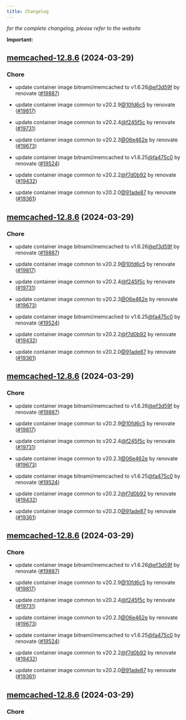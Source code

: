 ```yaml
---
title: Changelog
---
```



*for the complete changelog, please refer to the website*

**Important:**


## [memcached-12.8.6](https://github.com/truecharts/charts/compare/memcached-12.7.0...memcached-12.8.6) (2024-03-29)

### Chore



- update container image bitnami/memcached to v1.6.26[@ef3d59f](https://github.com/ef3d59f) by renovate ([#19887](https://github.com/truecharts/charts/issues/19887))

- update container image common to v20.2.9[@10fd6c5](https://github.com/10fd6c5) by renovate ([#19817](https://github.com/truecharts/charts/issues/19817))

- update container image common to v20.2.4[@f245f5c](https://github.com/f245f5c) by renovate ([#19731](https://github.com/truecharts/charts/issues/19731))

- update container image common to v20.2.3[@06e462e](https://github.com/06e462e) by renovate ([#19673](https://github.com/truecharts/charts/issues/19673))

- update container image bitnami/memcached to v1.6.25[@fa475c0](https://github.com/fa475c0) by renovate ([#19524](https://github.com/truecharts/charts/issues/19524))

- update container image common to v20.2.2[@f7d0b92](https://github.com/f7d0b92) by renovate ([#19432](https://github.com/truecharts/charts/issues/19432))

- update container image common to v20.2.0[@91ade87](https://github.com/91ade87) by renovate ([#19361](https://github.com/truecharts/charts/issues/19361))


## [memcached-12.8.6](https://github.com/truecharts/charts/compare/memcached-12.7.0...memcached-12.8.6) (2024-03-29)

### Chore



- update container image bitnami/memcached to v1.6.26[@ef3d59f](https://github.com/ef3d59f) by renovate ([#19887](https://github.com/truecharts/charts/issues/19887))

- update container image common to v20.2.9[@10fd6c5](https://github.com/10fd6c5) by renovate ([#19817](https://github.com/truecharts/charts/issues/19817))

- update container image common to v20.2.4[@f245f5c](https://github.com/f245f5c) by renovate ([#19731](https://github.com/truecharts/charts/issues/19731))

- update container image common to v20.2.3[@06e462e](https://github.com/06e462e) by renovate ([#19673](https://github.com/truecharts/charts/issues/19673))

- update container image bitnami/memcached to v1.6.25[@fa475c0](https://github.com/fa475c0) by renovate ([#19524](https://github.com/truecharts/charts/issues/19524))

- update container image common to v20.2.2[@f7d0b92](https://github.com/f7d0b92) by renovate ([#19432](https://github.com/truecharts/charts/issues/19432))

- update container image common to v20.2.0[@91ade87](https://github.com/91ade87) by renovate ([#19361](https://github.com/truecharts/charts/issues/19361))


## [memcached-12.8.6](https://github.com/truecharts/charts/compare/memcached-12.7.0...memcached-12.8.6) (2024-03-29)

### Chore



- update container image bitnami/memcached to v1.6.26[@ef3d59f](https://github.com/ef3d59f) by renovate ([#19887](https://github.com/truecharts/charts/issues/19887))

- update container image common to v20.2.9[@10fd6c5](https://github.com/10fd6c5) by renovate ([#19817](https://github.com/truecharts/charts/issues/19817))

- update container image common to v20.2.4[@f245f5c](https://github.com/f245f5c) by renovate ([#19731](https://github.com/truecharts/charts/issues/19731))

- update container image common to v20.2.3[@06e462e](https://github.com/06e462e) by renovate ([#19673](https://github.com/truecharts/charts/issues/19673))

- update container image bitnami/memcached to v1.6.25[@fa475c0](https://github.com/fa475c0) by renovate ([#19524](https://github.com/truecharts/charts/issues/19524))

- update container image common to v20.2.2[@f7d0b92](https://github.com/f7d0b92) by renovate ([#19432](https://github.com/truecharts/charts/issues/19432))

- update container image common to v20.2.0[@91ade87](https://github.com/91ade87) by renovate ([#19361](https://github.com/truecharts/charts/issues/19361))


## [memcached-12.8.6](https://github.com/truecharts/charts/compare/memcached-12.7.0...memcached-12.8.6) (2024-03-29)

### Chore



- update container image bitnami/memcached to v1.6.26[@ef3d59f](https://github.com/ef3d59f) by renovate ([#19887](https://github.com/truecharts/charts/issues/19887))

- update container image common to v20.2.9[@10fd6c5](https://github.com/10fd6c5) by renovate ([#19817](https://github.com/truecharts/charts/issues/19817))

- update container image common to v20.2.4[@f245f5c](https://github.com/f245f5c) by renovate ([#19731](https://github.com/truecharts/charts/issues/19731))

- update container image common to v20.2.3[@06e462e](https://github.com/06e462e) by renovate ([#19673](https://github.com/truecharts/charts/issues/19673))

- update container image bitnami/memcached to v1.6.25[@fa475c0](https://github.com/fa475c0) by renovate ([#19524](https://github.com/truecharts/charts/issues/19524))

- update container image common to v20.2.2[@f7d0b92](https://github.com/f7d0b92) by renovate ([#19432](https://github.com/truecharts/charts/issues/19432))

- update container image common to v20.2.0[@91ade87](https://github.com/91ade87) by renovate ([#19361](https://github.com/truecharts/charts/issues/19361))


## [memcached-12.8.6](https://github.com/truecharts/charts/compare/memcached-12.7.0...memcached-12.8.6) (2024-03-29)

### Chore


